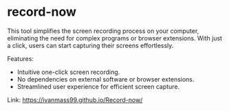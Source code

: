 # record-now

This tool simplifies the screen recording process on your computer, eliminating the need for complex programs or browser extensions. With just a click, users can start capturing their screens effortlessly.

Features:

- Intuitive one-click screen recording.
- No dependencies on external software or browser extensions.
- Streamlined user experience for efficient screen capture.

Link: https://ivanmass99.github.io/Record-now/
